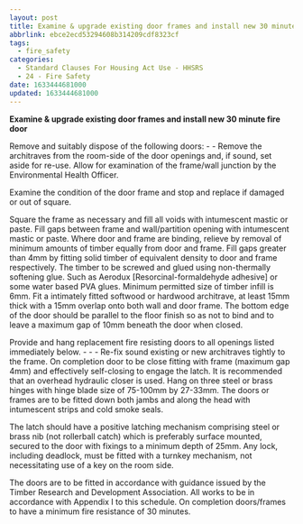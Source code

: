 ```yaml
---
layout: post
title: Examine & upgrade existing door frames and install new 30 minute fire door
abbrlink: ebce2ecd53294608b314209cdf8323cf
tags:
  - fire_safety
categories:
  - Standard Clauses For Housing Act Use - HHSRS
  - 24 - Fire Safety
date: 1633444681000
updated: 1633444681000
---
```


**Examine & upgrade existing door frames and install new 30 minute fire door**

Remove and suitably dispose of the following doors: - - Remove the architraves from the room-side of the door openings and, if sound, set aside for re-use. Allow for examination of the frame/wall junction by the Environmental Health Officer.

Examine the condition of the door frame and stop and replace if damaged or out of square.

Square the frame as necessary and fill all voids with intumescent mastic or paste. Fill gaps between frame and wall/partition opening with intumescent mastic or paste. Where door and frame are binding, relieve by removal of minimum amounts of timber equally from door and frame. Fill gaps greater than 4mm by fitting solid timber of equivalent density to door and frame respectively. The timber to be screwed and glued using non-thermally softening glue. Such as Aerodux \[Resorcinal-formaldehyde adhesive] or some water based PVA glues. Minimum permitted size of timber infill is 6mm. Fit a intimately fitted softwood or hardwood architrave, at least 15mm thick with a 15mm overlap onto both wall and door frame. The bottom edge of the door should be parallel to the floor finish so as not to bind and to leave a maximum gap of 10mm beneath the door when closed.

Provide and hang replacement fire resisting doors to all openings listed immediately below. - - - Re-fix sound existing or new architraves tightly to the frame. On completion door to be close fitting with frame (maximum gap 4mm) and effectively self-closing to engage the latch. It is recommended that an overhead hydraulic closer is used. Hang on three steel or brass hinges with hinge blade size of 75-100mm by 27-33mm. The doors or frames are to be fitted down both jambs and along the head with intumescent strips and cold smoke seals.

The latch should have a positive latching mechanism comprising steel or brass nib (not rollerball catch) which is preferably surface mounted, secured to the door with fixings to a minimum depth of 25mm. Any lock, including deadlock, must be fitted with a turnkey mechanism, not necessitating use of a key on the room side.

The doors are to be fitted in accordance with guidance issued by the Timber Research and Development Association. All works to be in accordance with Appendix I to this schedule. On completion doors/frames to have a minimum fire resistance of 30 minutes.
